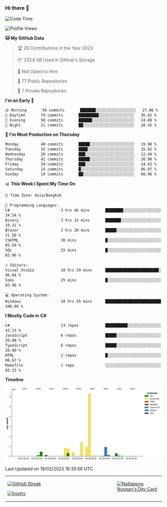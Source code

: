 ### Hi there 👋

<!--START_SECTION:waka-->
![Code Time](http://img.shields.io/badge/Code%20Time-444%20hrs%209%20mins-blue)

![Profile Views](http://img.shields.io/badge/Profile%20Views-0-blue)

**🐱 My GitHub Data** 

> 🏆 26 Contributions in the Year 2023
 > 
> 📦 233.6 kB Used in GitHub's Storage 
 > 
> 🚫 Not Opted to Hire
 > 
> 📜 77 Public Repositories 
 > 
> 🔑 7 Private Repositories  
 > 
**I'm an Early 🐤** 

```text
🌞 Morning       56 commits       ███████░░░░░░░░░░░░░░░░░░   27.86 % 
🌆 Daytime       74 commits       █████████░░░░░░░░░░░░░░░░   36.82 % 
🌃 Evening       50 commits       ██████░░░░░░░░░░░░░░░░░░░   24.88 % 
🌙 Night         21 commits       ██░░░░░░░░░░░░░░░░░░░░░░░   10.45 % 

```
📅 **I'm Most Productive on Thursday** 

```text
Monday          40 commits       █████░░░░░░░░░░░░░░░░░░░░   19.90 % 
Tuesday         32 commits       ████░░░░░░░░░░░░░░░░░░░░░   15.92 % 
Wednesday       26 commits       ███░░░░░░░░░░░░░░░░░░░░░░   12.94 % 
Thursday        42 commits       █████░░░░░░░░░░░░░░░░░░░░   20.90 % 
Friday          29 commits       ███░░░░░░░░░░░░░░░░░░░░░░   14.43 % 
Saturday        14 commits       █░░░░░░░░░░░░░░░░░░░░░░░░   06.97 % 
Sunday          18 commits       ██░░░░░░░░░░░░░░░░░░░░░░░   08.96 % 

```


📊 **This Week I Spent My Time On** 

```text
⌚︎ Time Zone: Asia/Bangkok

💬 Programming Languages: 
C#                       3 hrs 46 mins       ████████░░░░░░░░░░░░░░░░░   34.54 % 
Binary                   3 hrs 12 mins       ███████░░░░░░░░░░░░░░░░░░   29.32 % 
Blazor                   2 hrs 20 mins       █████░░░░░░░░░░░░░░░░░░░░   21.50 % 
CSHTML                   36 mins             █░░░░░░░░░░░░░░░░░░░░░░░░   05.59 % 
SQL                      25 mins             █░░░░░░░░░░░░░░░░░░░░░░░░   03.96 % 

🔥 Editors: 
Visual Studio            10 hrs 29 mins      ████████████████████████░   96.04 % 
Ssms                     25 mins             █░░░░░░░░░░░░░░░░░░░░░░░░   03.96 % 

💻 Operating System: 
Windows                  10 hrs 55 mins      █████████████████████████   100.00 % 

```

**I Mostly Code in C#** 

```text
C#                       13 repos            ██████████░░░░░░░░░░░░░░░   43.33 % 
JavaScript               6 repos             █████░░░░░░░░░░░░░░░░░░░░   20.00 % 
TypeScript               6 repos             █████░░░░░░░░░░░░░░░░░░░░   20.00 % 
HTML                     2 repos             █░░░░░░░░░░░░░░░░░░░░░░░░   06.67 % 
Makefile                 1 repo              ░░░░░░░░░░░░░░░░░░░░░░░░░   03.33 % 

```


**Timeline**

![Chart not found](https://raw.githubusercontent.com/aixasz/aixasz/main/charts/bar_graph.png) 


 Last Updated on 19/02/2023 18:35:56 UTC
<!--END_SECTION:waka-->

<table>
<tr>
<td width="70%" valign="top">
 
 [![GitHub Streak](http://github-readme-streak-stats.herokuapp.com?user=aixasz&theme=github-dark&hide_border=true&date_format=%5BY%20%5DM%20j)](https://git.io/streak-stats)

 [![trophy](https://github-profile-trophy.vercel.app/?username=aixasz&theme=onedark)](https://github.com/ryo-ma/github-profile-trophy)
 </td>
<td width="30%" valign="top">
 
<a href="https://app.daily.dev/aixasz"><img src="https://api.daily.dev/devcards/403207936e6547c9a85ea449e9f3abe8.png?r=re8" alt="Nattapong Nunpan's Dev Card"/></a>

 </td>
</tr>
</table>
 
